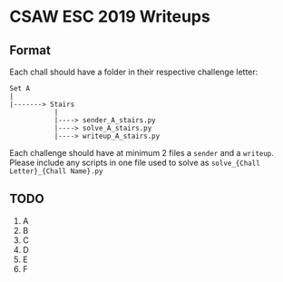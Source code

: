 # CSAW ESC 2019 Writeups
## Format
Each chall should have a folder in their respective challenge letter:
```
Set A
|
|-------> Stairs
           |
           |----> sender_A_stairs.py
           |----> solve_A_stairs.py 
           |----> writeup_A_stairs.py
```
Each challenge should have at minimum 2 files a `sender` and a `writeup`. 
Please include any scripts in one file used to solve as `solve_{Chall Letter}_{Chall Name}.py` 

## TODO
1. A
2. B
3. C
4. D
5. E
6. F
